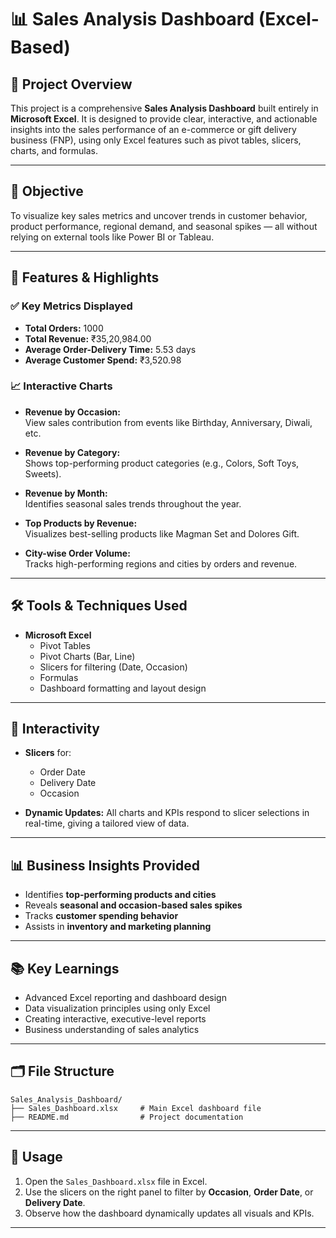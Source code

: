 # 📊 Sales Analysis Dashboard (Excel-Based)

## 📝 Project Overview

This project is a comprehensive **Sales Analysis Dashboard** built entirely in **Microsoft Excel**. It is designed to provide clear, interactive, and actionable insights into the sales performance of an e-commerce or gift delivery business (FNP), using only Excel features such as pivot tables, slicers, charts, and formulas.

---

## 🎯 Objective

To visualize key sales metrics and uncover trends in customer behavior, product performance, regional demand, and seasonal spikes — all without relying on external tools like Power BI or Tableau.

---

## 📌 Features & Highlights

### ✅ **Key Metrics Displayed**
- **Total Orders:** 1000  
- **Total Revenue:** ₹35,20,984.00  
- **Average Order-Delivery Time:** 5.53 days  
- **Average Customer Spend:** ₹3,520.98

### 📈 **Interactive Charts**
- **Revenue by Occasion:**  
  View sales contribution from events like Birthday, Anniversary, Diwali, etc.

- **Revenue by Category:**  
  Shows top-performing product categories (e.g., Colors, Soft Toys, Sweets).

- **Revenue by Month:**  
  Identifies seasonal sales trends throughout the year.

- **Top Products by Revenue:**  
  Visualizes best-selling products like Magman Set and Dolores Gift.

- **City-wise Order Volume:**  
  Tracks high-performing regions and cities by orders and revenue.

---

## 🛠 Tools & Techniques Used

- **Microsoft Excel**
  - Pivot Tables
  - Pivot Charts (Bar, Line)
  - Slicers for filtering (Date, Occasion)
  - Formulas
  - Dashboard formatting and layout design

---

## 🧩 Interactivity

- **Slicers** for:
  - Order Date
  - Delivery Date
  - Occasion

- **Dynamic Updates:** All charts and KPIs respond to slicer selections in real-time, giving a tailored view of data.

---

## 📊 Business Insights Provided

- Identifies **top-performing products and cities**  
- Reveals **seasonal and occasion-based sales spikes**  
- Tracks **customer spending behavior**  
- Assists in **inventory and marketing planning**

---

## 📚 Key Learnings

- Advanced Excel reporting and dashboard design  
- Data visualization principles using only Excel  
- Creating interactive, executive-level reports  
- Business understanding of sales analytics

---

## 🗂 File Structure

```
Sales_Analysis_Dashboard/
├── Sales_Dashboard.xlsx     # Main Excel dashboard file
├── README.md                # Project documentation
```

---

## 📎 Usage

1. Open the `Sales_Dashboard.xlsx` file in Excel.
2. Use the slicers on the right panel to filter by **Occasion**, **Order Date**, or **Delivery Date**.
3. Observe how the dashboard dynamically updates all visuals and KPIs.

---
